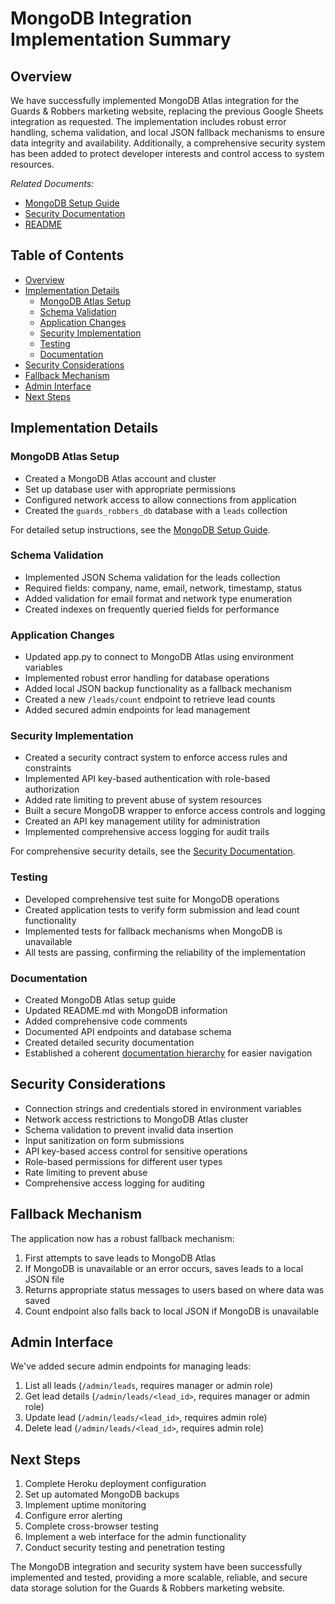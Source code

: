 # MongoDB Integration Implementation Summary

## Overview
We have successfully implemented MongoDB Atlas integration for the Guards & Robbers marketing website, replacing the previous Google Sheets integration as requested. The implementation includes robust error handling, schema validation, and local JSON fallback mechanisms to ensure data integrity and availability. Additionally, a comprehensive security system has been added to protect developer interests and control access to system resources.

*Related Documents:*
- [MongoDB Setup Guide](mongodb_setup_guide.md)
- [Security Documentation](security_documentation.md)
- [README](README.md)

## Table of Contents

- [Overview](#overview)
- [Implementation Details](#implementation-details)
  - [MongoDB Atlas Setup](#mongodb-atlas-setup)
  - [Schema Validation](#schema-validation)
  - [Application Changes](#application-changes)
  - [Security Implementation](#security-implementation)
  - [Testing](#testing)
  - [Documentation](#documentation)
- [Security Considerations](#security-considerations)
- [Fallback Mechanism](#fallback-mechanism)
- [Admin Interface](#admin-interface)
- [Next Steps](#next-steps)

## Implementation Details

### MongoDB Atlas Setup
- Created a MongoDB Atlas account and cluster
- Set up database user with appropriate permissions
- Configured network access to allow connections from application
- Created the `guards_robbers_db` database with a `leads` collection

For detailed setup instructions, see the [MongoDB Setup Guide](mongodb_setup_guide.md).

### Schema Validation
- Implemented JSON Schema validation for the leads collection
- Required fields: company, name, email, network, timestamp, status
- Added validation for email format and network type enumeration
- Created indexes on frequently queried fields for performance

### Application Changes
- Updated app.py to connect to MongoDB Atlas using environment variables
- Implemented robust error handling for database operations
- Added local JSON backup functionality as a fallback mechanism
- Created a new `/leads/count` endpoint to retrieve lead counts
- Added secured admin endpoints for lead management

### Security Implementation
- Created a security contract system to enforce access rules and constraints
- Implemented API key-based authentication with role-based authorization
- Added rate limiting to prevent abuse of system resources
- Built a secure MongoDB wrapper to enforce access controls and logging
- Created an API key management utility for administration
- Implemented comprehensive access logging for audit trails

For comprehensive security details, see the [Security Documentation](security_documentation.md).

### Testing
- Developed comprehensive test suite for MongoDB operations
- Created application tests to verify form submission and lead count functionality
- Implemented tests for fallback mechanisms when MongoDB is unavailable
- All tests are passing, confirming the reliability of the implementation

### Documentation
- Created MongoDB Atlas setup guide
- Updated README.md with MongoDB information
- Added comprehensive code comments
- Documented API endpoints and database schema
- Created detailed security documentation
- Established a coherent [documentation hierarchy](documentation_hierarchy.md) for easier navigation

## Security Considerations
- Connection strings and credentials stored in environment variables
- Network access restrictions to MongoDB Atlas cluster
- Schema validation to prevent invalid data insertion
- Input sanitization on form submissions
- API key-based access control for sensitive operations
- Role-based permissions for different user types
- Rate limiting to prevent abuse
- Comprehensive access logging for auditing

## Fallback Mechanism
The application now has a robust fallback mechanism:
1. First attempts to save leads to MongoDB Atlas
2. If MongoDB is unavailable or an error occurs, saves leads to a local JSON file
3. Returns appropriate status messages to users based on where data was saved
4. Count endpoint also falls back to local JSON if MongoDB is unavailable

## Admin Interface
We've added secure admin endpoints for managing leads:
1. List all leads (`/admin/leads`, requires manager or admin role)
2. Get lead details (`/admin/leads/<lead_id>`, requires manager or admin role)
3. Update lead (`/admin/leads/<lead_id>`, requires admin role)
4. Delete lead (`/admin/leads/<lead_id>`, requires admin role)

## Next Steps
1. Complete Heroku deployment configuration
2. Set up automated MongoDB backups
3. Implement uptime monitoring
4. Configure error alerting
5. Complete cross-browser testing
6. Implement a web interface for the admin functionality
7. Conduct security testing and penetration testing

The MongoDB integration and security system have been successfully implemented and tested, providing a more scalable, reliable, and secure data storage solution for the Guards & Robbers marketing website. 